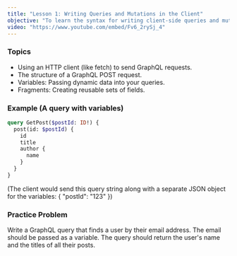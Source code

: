 ```yaml
---
title: "Lesson 1: Writing Queries and Mutations in the Client"
objective: "To learn the syntax for writing client-side queries and mutations, including variables and fragments."
video: "https://www.youtube.com/embed/Fv6_2rySj_4"
---
```


### Topics

- Using an HTTP client (like fetch) to send GraphQL requests.
- The structure of a GraphQL POST request.
- Variables: Passing dynamic data into your queries.
- Fragments: Creating reusable sets of fields.

### Example (A query with variables)

```graphql
query GetPost($postId: ID!) {
  post(id: $postId) {
    id
    title
    author {
      name
    }
  }
}
```
(The client would send this query string along with a separate JSON object for the variables: { "postId": "123" })

### Practice Problem

Write a GraphQL query that finds a user by their email address. The email should be passed as a variable. The query should return the user's name and the titles of all their posts.
